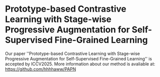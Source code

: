 # Prototype-based Contrastive Learning with Stage-wise Progressive Augmentation for Self-Supervised Fine-Grained Learning
Our paper ''Prototype-based Contrastive Learning with Stage-wise Progressive Augmentation
for Self-Supervised Fine-Grained Learning'' is accepted by ICCV2025. More information about our method is avaliable at: https://github.com/hhhhaww/PAPN
